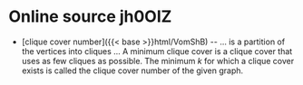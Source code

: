 # Online source jh0OIZ

* [clique cover number]({{< base >}}html/VomShB) -- ... is a partition of the vertices into cliques ... A minimum clique cover is a clique cover that uses as few cliques as possible. The minimum $k$ for which a clique cover exists is called the clique cover number of the given graph.